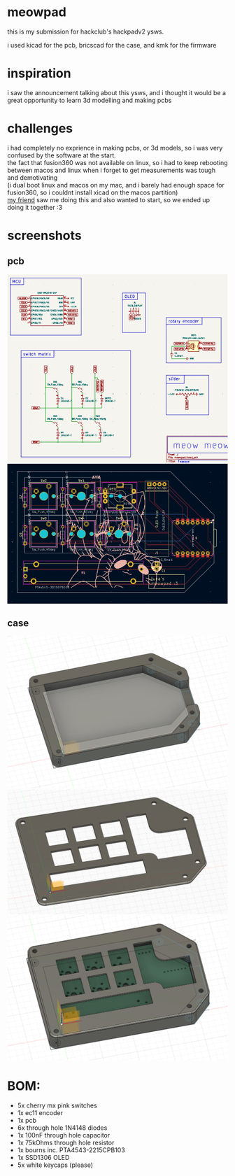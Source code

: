 # meowpad
this is my submission for hackclub's hackpadv2 ysws.

i used kicad for the pcb, bricscad for the case, and kmk for the firmware

# inspiration
i saw the announcement talking about this ysws, and i thought it would be a great opportunity to learn 3d modelling and making pcbs  

# challenges
i had completely no exprience in making pcbs, or 3d models, so i was very confused by the software at the start.  
the fact that fusion360 was not available on linux, so i had to keep rebooting between macos and linux when i forget to get measurements was tough and demotivating  
(i dual boot linux and macos on my mac, and i barely had enough space for fusion360, so i couldnt install xicad on the macos partition)  
[my friend](https://github.com/uplre) saw me doing this and also wanted to start, so we ended up doing it together :3

# screenshots
## pcb
![schematic](images/schematic.png)
![pcb](images/pcb.png)
## case
![bottom](images/bottom.png)
![top](images/top.png)
![everything](images/everything.png)

# BOM:
- 5x cherry mx pink switches
- 1x ec11 encoder
- 1x pcb
- 6x through hole 1N4148 diodes
- 1x 100nF through hole capacitor
- 1x 75kOhms through hole resistor
- 1x bourns inc. PTA4543-2215CPB103
- 1x SSD1306 OLED
- 5x white keycaps (please)
